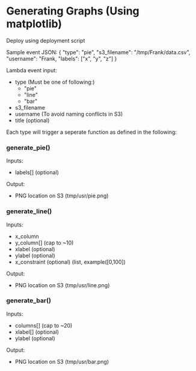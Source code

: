 # Generating Graphs (Using matplotlib)

Deploy using deployment script

Sample event JSON: 
{
  "type": "pie",
  "s3\_filename": "/tmp/Frank/data.csv",
  "username": "Frank,
  "labels": \["x", "y", "z"]
}

Lambda event input: 
- type (Must be one of following:)
  * "pie"
  * "line"
  * "bar"
- s3\_filename
- username (To avoid naming conflicts in S3)
- title (optional)

Each type will trigger a seperate function as defined in the following: 
### generate\_pie()

Inputs: 
- labels[] (optional)

Output: 
- PNG location on S3 (tmp/usr/pie.png)


### generate\_line()

Inputs: 
- x\_column
- y\_column[] (cap to ~10)
- xlabel (optional)
- ylabel (optional)
- x\_constraint (optional) (list, example(\[0,100])

Output: 
- PNG location on S3 (tmp/usr/line.png)



### generate\_bar()

Inputs: 
- columns[] (cap to ~20)
- xlabel[] (optional)
- ylabel (optional)

Output: 
- PNG location on S3 (tmp/usr/bar.png)
